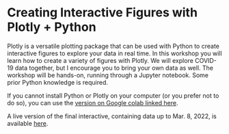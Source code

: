 # Creating Interactive Figures with Plotly + Python

Plotly is a versatile plotting package that can be used with Python to create interactive figures to explore your data in real time.  In this workshop you will learn how to create a variety of figures with Plotly.  We will explore COVID-19 data together, but I encourage you to bring your own data as well.  The workshop will be hands-on, running through a Jupyter notebook.  Some prior Python knowledge is required.  

If you cannot install Python or Plotly on your computer (or you prefer not to do so), you can use the [version on Google colab linked here](https://colab.research.google.com/drive/1JpJh2yLJ_gLyjar676VWS9NdgGqje9QH?usp=sharing).

A live version of the final interactive, containing data up to Mar. 8, 2022, is available [here](https://ageller.github.io/IntroToPlotly/plotly_graph.html).
